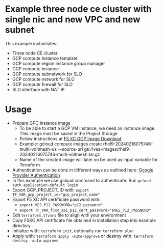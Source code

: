 # Example three node ce cluster with single nic and new VPC and new subnet

This example instantiates:

- Three node CE cluster
- GCP compute instance template
- GCP compute region instance group manager
- GCP compute instance
- GCP compute subnetwork for SLO
- GCP compute network for SLO
- GCP compute firewall for SLO
- SLO interface with NAT IP

# Usage

- Prepare GPC instance image
  * To be able to start a GCP VM instance, we need an instance image. This image must be saved in the Project Storage
  * Follow instructions at [F5 XC GCP Image Download](https://docs.cloud.f5.com/docs/images/node-cloud-images#gcp)  
  * Example: gcloud compute images create rhel9-20240216075746-multi-voltmesh-us --source-uri gs://ves-images/rhel9-20240216075746-multi-voltmesh.tar.gz
  * Name of the created image will later on be used as input variable for Terraform
- Authentication can be done in different ways as outlined here: [Google Provider Authentication](https://registry.terraform.io/providers/hashicorp/google/latest/docs/guides/provider_reference#authentication)
- In this example we use gcloud command to authenticate. Run `gcloud auth application-default login`
- Export GCP_PROJECT_ID with: `export TF_VAR_gcp_project_id="gcp_project_name"`
- Export F5 XC API certificate password with: 
  * `export VES_P12_PASSWORD="p12 password"`
  * `export TF_VAR_f5xc_api_p12_cert_password="$VES_P12_PASSWORD"` 
- Edit `terraform.tfvars` file to align with your environment
- Copy F5XC API certificate file obtained in installation step into example directory
- Initialize with: `terraform init`, optionally run `terraform plan`
- Apply with: `terraform apply -auto-approve` or destroy with: `terraform destroy -auto-approve`